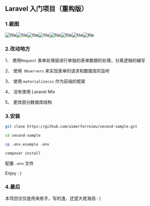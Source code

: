## Laravel 入门项目（重构版）

### 1.截图

![file](https://lccdn.phphub.org/uploads/images/201806/05/22353/8NOGF8W7cU.png?imageView2/2/w/1240/h/0)![file](https://lccdn.phphub.org/uploads/images/201806/05/22353/CajCxEWZMN.png?imageView2/2/w/1240/h/0)![file](https://lccdn.phphub.org/uploads/images/201806/05/22353/t0lsUOef8g.png?imageView2/2/w/1240/h/0)![file](https://lccdn.phphub.org/uploads/images/201806/05/22353/ox4mNJDTiT.png?imageView2/2/w/1240/h/0)![file](https://lccdn.phphub.org/uploads/images/201806/05/22353/iC1DK4oeLE.png?imageView2/2/w/1240/h/0)![file](https://lccdn.phphub.org/uploads/images/201806/05/22353/4lUd4xz7Gp.png?imageView2/2/w/1240/h/0)![file](https://lccdn.phphub.org/uploads/images/201806/05/22353/pCVz94eUHi.png?imageView2/2/w/1240/h/0)![file](https://lccdn.phphub.org/uploads/images/201806/05/22353/rZbzXfcQQR.png?imageView2/2/w/1240/h/0)


### 2.改动地方

1、 使用` Request ` 表单处理层进行单独的表单数据的处理，分离逻辑的编写

2、 使用` Observers` 来实现表单的请求和数据库的监听

3、 使用 `materializecss`  作为前端的框架

4、 没有使用 Laravel Mix 

5、 更改部分数据库结构

### 3.安装

```bash
git clone https://github.com/aimerforreimu/second-sample.git

cd second-sample

cp .env.example .env

composer install

```
配置 `.env` 文件

Enjoy : )

### 4.最后

本项目仅仅是用来练手，写的渣，还望大佬海涵 : )
